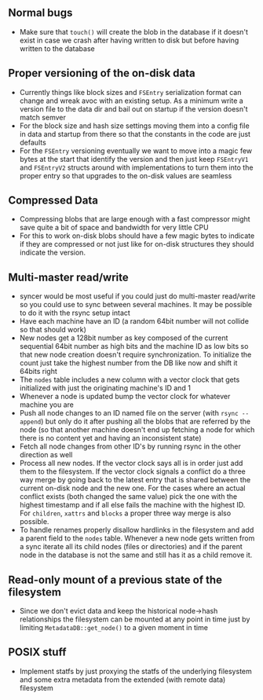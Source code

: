 Normal bugs
-----------

  - Make sure that `touch()` will create the blob in the database if it doesn't exist in case we crash after having written to disk but before having written to the database

Proper versioning of the on-disk data
-------------------------------------

  - Currently things like block sizes and `FSEntry` serialization format can change and wreak avoc with an existing setup. As a minimum write a version file to the data dir and bail out on startup if the version doesn't match semver
  - For the block size and hash size settings moving them into a config file in data and startup from there so that the constants in the code are just defaults
  - For the `FSEntry` versioning eventually we want to move into a magic few bytes at the start that identify the version and then just keep `FSEntryV1` and `FSEntryV2` structs around with implementations to turn them into the proper entry so that upgrades to the on-disk values are seamless

Compressed Data
---------------

  - Compressing blobs that are large enough with a fast compressor might save quite a bit of space and bandwidth for very little CPU
  - For this to work on-disk blobs should have a few magic bytes to indicate if they are compressed or not just like for on-disk structures they should indicate the version.

Multi-master read/write
-----------------------

  - syncer would be most useful if you could just do multi-master read/write so you could use to sync between several machines. It may be possible to do it with the rsync setup intact
  - Have each machine have an ID (a random 64bit number will not collide so that should work)
  - New nodes get a 128bit number as key composed of the current sequential 64bit number as high bits and the machine ID as low bits so that new node creation doesn't require synchronization. To initialize the count just take the highest number from the DB like now and shift it 64bits right
  - The `nodes` table includes a new column with a vector clock that gets initialized with just the originating machine's ID and 1
  - Whenever a node is updated bump the vector clock for whatever machine you are
  - Push all node changes to an ID named file on the server (with `rsync --append`) but only do it after pushing all the blobs that are referred by the node (so that another machine doesn't end up fetching a node for which there is no content yet and having an inconsistent state)
  - Fetch all node changes from other ID's by running rsync in the other direction as well
  - Process all new nodes. If the vector clock says all is in order just add them to the filesystem. If the vector clock signals a conflict do a three way merge by going back to the latest entry that is shared between the current on-disk node and the new one. For the cases where an actual conflict exists (both changed the same value) pick the one with the highest timestamp and if all else fails the machine with the highest ID. For `children`, `xattrs` and `blocks` a proper three way merge is also possible.
  - To handle renames properly disallow hardlinks in the filesystem and add a parent field to the `nodes` table. Whenever a new node gets written from a sync iterate all its child nodes (files or directories) and if the parent node in the database is not the same and still has it as a child remove it.

Read-only mount of a previous state of the filesystem
-----------------------------------------------------

  - Since we don't evict data and keep the historical node->hash relationships the filesystem can be mounted at any point in time just by limiting `MetadataDB::get_node()` to a given moment in time

POSIX stuff
-----------

  - Implement statfs by just proxying the statfs of the underlying filesystem and some extra metadata from the extended (with remote data) filesystem

